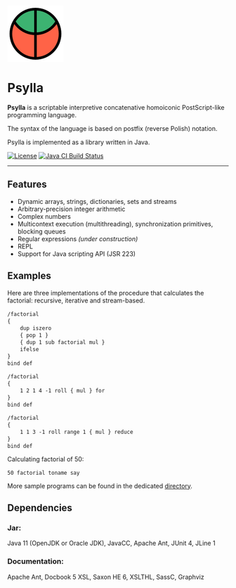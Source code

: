 ![Psylla logo](src/logo/psylla.svg)

# Psylla

**Psylla** is a scriptable interpretive concatenative homoiconic
PostScript-like programming language.

The syntax of the language is based on postfix (reverse Polish) notation.

Psylla is implemented as a library written in Java.

[![License](https://img.shields.io/badge/license-zlib%2Fpng-blue.svg)](http://opensource.org/licenses/Zlib)
[![Java CI Build Status](https://github.com/urbic/psylla/actions/workflows/build.yml/badge.svg)](https://github.com/urbic/psylla/actions/workflows/build.yml)

---

## Features

* Dynamic arrays, strings, dictionaries, sets and streams
* Arbitrary-precision integer arithmetic
* Complex numbers
* Multicontext execution (multithreading), synchronization primitives, blocking
  queues
* Regular expressions _(under construction)_
* REPL
* Support for Java scripting API (JSR 223)

## Examples

Here are three implementations of the procedure that calculates the factorial:
recursive, iterative and stream-based.

```
/factorial
{
    dup iszero
    { pop 1 }
    { dup 1 sub factorial mul }
    ifelse
}
bind def
```

```
/factorial
{
    1 2 1 4 -1 roll { mul } for
}
bind def
```

```
/factorial
{
    1 1 3 -1 roll range 1 { mul } reduce
}
bind def
```

Calculating factorial of 50:

```
50 factorial toname say
```

More sample programs can be found in the dedicated
[directory](src/examples/psylla).

## Dependencies

### Jar:

Java 11 (OpenJDK or Oracle JDK), JavaCC, Apache Ant, JUnit 4, JLine 1

### Documentation:

Apache Ant, Docbook 5 XSL, Saxon HE 6, XSLTHL, SassC, Graphviz
